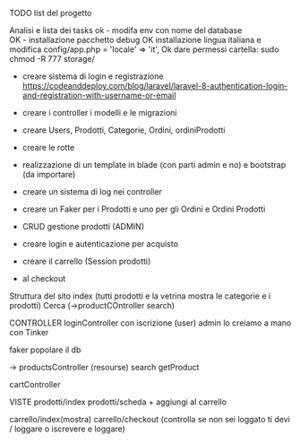 TODO list del progetto

Analisi e lista dei tasks
ok - modifa env con nome del database   
OK - installazione pacchetto debug 
OK installazione lingua italiana e modifica config/app.php = 'locale' => 'it',
Ok dare permessi cartella:  sudo chmod -R 777 storage/
- creare sistema di login e registrazione https://codeanddeploy.com/blog/laravel/laravel-8-authentication-login-and-registration-with-username-or-email
- creare i controller i modelli e le migrazioni

- creare Users, Prodotti, Categorie, Ordini, ordiniProdotti
- creare le rotte 
- realizzazione di un template in blade (con parti admin e no) e bootstrap (da importare)
- creare un sistema di log nei controller 
- creare un Faker per i Prodotti e uno per gli Ordini e Ordini Prodotti
- CRUD gestione prodotti (ADMIN)
- creare login e autenticazione per acquisto
- creare il carrello (Session prodotti)
- al checkout

Struttura del sito
index (tutti prodotti e la vetrina mostra le categorie e i prodotti)
Cerca (->productCOntroller search)

CONTROLLER
loginController  con iscrizione (user)
admin lo creiamo a mano con Tinker

faker popolare il db

-> productsController (resourse)
        search
        getProduct

cartController



VISTE
prodotti/index
prodotti/scheda + aggiungi al carrello

carrello/index(mostra)
carrello/checkout (controlla se non sei loggato ti devi / loggare o iscrevere e loggare)